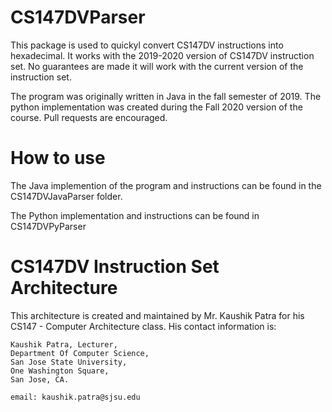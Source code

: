 # CS147DVParser

This package is used to quickyl convert CS147DV instructions into hexadecimal. It works with the 2019-2020 version of CS147DV instruction set. No guarantees are made it will work with the current version of the instruction set. 

The program was originally written in Java in the fall semester of 2019. The python implementation was created during the Fall 2020 version of the course.
Pull requests are encouraged. 

# How to use
The Java implemention of the program and instructions can be found in the CS147DVJavaParser folder.

The Python implementation and instructions can be found in CS147DVPyParser

# CS147DV Instruction Set Architecture

This architecture is created and maintained by Mr. Kaushik Patra for his CS147 - Computer Architecture class. His contact information is:

    Kaushik Patra, Lecturer,
    Department Of Computer Science,
    San Jose State University,
    One Washington Square,
    San Jose, CA.
    
    email: kaushik.patra@sjsu.edu


